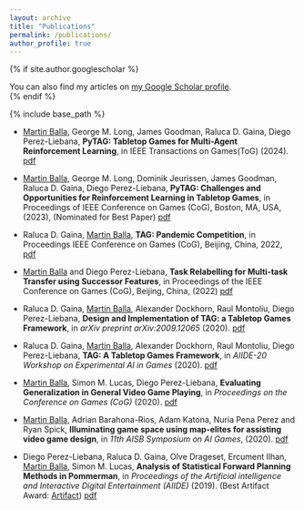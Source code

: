 ```yaml
---
layout: archive
title: "Publications"
permalink: /publications/
author_profile: true
---
```


{% if site.author.googlescholar %}
  <div class="wordwrap">You can also find my articles on <a href="{{site.author.googlescholar}}">my Google Scholar profile</a>.</div>
{% endif %}

{% include base_path %}

- <ins>Martin Balla</ins>, George M. Long, James Goodman, Raluca D. Gaina, Diego Perez-Liebana, **PyTAG: Tabletop Games for Multi-Agent Reinforcement Learning**, in IEEE Transactions on Games(ToG) (2024). [pdf](https://arxiv.org/pdf/2405.18123)

- <ins>Martin Balla</ins>, George M. Long, Dominik Jeurissen, James Goodman, Raluca D. Gaina, Diego Perez-Liebana, **PyTAG: Challenges and Opportunities for Reinforcement Learning in Tabletop Games**, in Proceedings of IEEE Conference on Games (CoG), Boston, MA, USA, (2023), (Nominated for Best Paper) [pdf](/files/PyTAG-CoG23.pdf)

- Raluca D. Gaina, <ins>Martin Balla</ins>, **TAG: Pandemic Competition**, in Proceedings IEEE Conference on Games (CoG), Beijing, China, 2022, [pdf](https://rdgain.github.io/assets/pdf/papers/gaina2022pandemic.pdf)

- <ins>Martin Balla</ins> and Diego Perez-Liebana, **Task Relabelling for Multi-task Transfer using Successor Features**, in Proceedings of the IEEE Conference on Games (CoG), Beijing, China, (2022) [pdf](/files/TaskRelabellingSuccessorFeatures-CoG22.pdf)

- Raluca D. Gaina, <ins>Martin Balla</ins>, Alexander Dockhorn, Raul Montoliu, Diego Perez-Liebana, **Design and Implementation of TAG: a Tabletop Games Framework**, in *arXiv preprint arXiv:2009.12065* (2020). [pdf](http://www.diego-perez.net/papers/DesignImplementationTAG.pdf)

- Raluca D. Gaina, <ins>Martin Balla</ins>, Alexander Dockhorn, Raul Montoliu, Diego Perez-Liebana, **TAG: A Tabletop Games Framework**, in *AIIDE-20 Workshop on Experimental AI in Games* (2020). [pdf](http://www.diego-perez.net/papers/TAG_Tabletop_Games_Framework.pdf)

- <ins>Martin Balla</ins>, Simon M. Lucas, Diego Perez-Liebana, **Evaluating Generalization in General Video Game Playing**, in *Proceedings on the Conference on Games (CoG)* (2020). [pdf](http://www.diego-perez.net/papers/EvaluatingGeneralizationCoG20.pdf)

- <ins>Martin Balla</ins>, Adrian Barahona-Rios, Adam Katona, Nuria Pena Perez and Ryan Spick, **Illuminating game space using map-elites for assisting video game design**, in *11th AISB Symposium on AI Games*, (2020). [pdf](/files/AI-Games-20_paper_5.pdf)

- Diego Perez-Liebana, Raluca D. Gaina, Olve Drageset, Ercument Ilhan, <ins>Martin Balla</ins>, Simon M. Lucas, **Analysis of Statistical Forward Planning Methods in Pommerman**, in *Proceedings of the Artificial intelligence and Interactive Digital Entertainment (AIIDE)* (2019).  (Best Artifact Award: [Artifact](https://github.com/GAIGResearch/java-pommerman)) [pdf](http://www.diego-perez.net/papers/PommermanAIIDE19.pdf)

<!-- {% for post in site.publications reversed %}
  {% include archive-single.html %}
{% endfor %} -->
